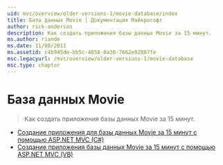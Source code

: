 ```yaml
---
uid: mvc/overview/older-versions-1/movie-database/index
title: База данных Movie | Документация Майкрософт
author: rick-anderson
description: Как создать приложения базы данных Movie за 15 минут.
ms.author: riande
ms.date: 11/08/2011
ms.assetid: c4b945de-bb5c-4858-8a36-7662e02887fe
msc.legacyurl: /mvc/overview/older-versions-1/movie-database
msc.type: chapter
---
```

<a name="movie-database"></a>База данных Movie
====================
> Как создать приложения базы данных Movie за 15 минут.


- [Создание приложения для базы данных Movie за 15 минут с помощью ASP.NET MVC (C#)](create-a-movie-database-application-in-15-minutes-with-asp-net-mvc-cs.md)
- [Создание приложения базы данных Movie за 15 минут с помощью ASP.NET MVC (VB)](create-a-movie-database-application-in-15-minutes-with-asp-net-mvc-vb.md)
